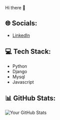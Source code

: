  Hi there 👋
  ## 🌐 Socials:
- [LinkedIn](https://www.linkedin.com/in/shahab-bozorgi/)

## 💻 Tech Stack:
- Python
- Django
- Mysql
- Javascript
  

## 📊 GitHub Stats:
![Your GitHub Stats](https://github-readme-stats.vercel.app/api?username=YourGitHubUsername&show_icons=true&theme=radical)

<!---
shahab-bozorgi/shahab-bozorgi is a ✨ special ✨ repository because its `README.md` (this file) appears on your GitHub profile.
You can click the Preview link to take a look at your changes.
--->
